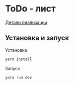 # ToDo - лист

[Детали реализации](./docs/worklog.md)

## Установка и запуск

Установка

```shell
yarn install
```

Запуск
```shell
yarn run dev
```